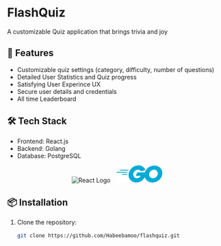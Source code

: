# FlashQuiz

A customizable Quiz application that brings trivia and joy

## 🚀 Features
- Customizable quiz settings (category, difficulty, number of questions)
- Detailed User Statistics and Quiz progress
- Satisfying User Experince UX
- Secure user details and credentials
- All time Leaderboard

## 🛠️ Tech Stack
- Frontend: React.js
- Backend: Golang
- Database: PostgreSQL

<div align="center">
  <img src="https://cdn.jsdelivr.net/gh/devicons/devicon/icons/react/react-original.svg" width="50" alt="React Logo" style="margin: 0 10px;" />
  <img src="./client/src/assets/go.png" height="40" />
</div>

## 📦 Installation
1. Clone the repository:  
   ```bash
   git clone https://github.com/Habeebamoo/flashquiz.git
